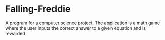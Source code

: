 Falling-Freddie
===============

A program for a computer science project.  The application is a math game where the user inputs the correct answer to a given equation and is rewarded